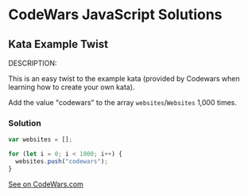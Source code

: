 # CodeWars JavaScript Solutions

## Kata Example Twist

DESCRIPTION:

This is an easy twist to the example kata (provided by Codewars when learning how to create your own kata).

Add the value "codewars" to the array `websites`/`Websites` 1,000 times.

### Solution

```javascript
var websites = [];

for (let i = 0; i < 1000; i++) {
  websites.push("codewars");
}
```

[See on CodeWars.com](https://www.codewars.com/kata/525c1a07bb6dda6944000031/javascript)
